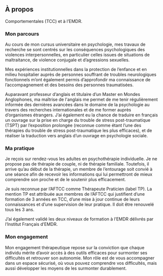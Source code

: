 ## À propos

Comportementales (TCC) et à l’EMDR.

### Mon parcours

Au cours de mon cursus universitaire en psychologie, mes travaux de recherche se sont centrés sur les conséquences psychologiques des violences interpersonnelles, en particulier celles issues de situations de maltraitance, de violence conjugale et d’agressions sexuelles. 

Mes expériences institutionnelles dans la protection de l’enfance et en milieu hospitalier auprès de personnes souffrant de troubles neurologiques fonctionnels m’ont également permis d’approfondir ma connaissance de l’accompagnement et des besoins des personnes traumatisées.

Auparavant professeur d’anglais et titulaire d’un Master en Mondes Anglophones, ma maîtrise de l'anglais me permet de me tenir régulièrement informée des dernières avancées dans le domaine de la psychologie au travers des recherches internationales et de me former auprès d’organismes étrangers. J’ai également eu la chance de traduire en français un ouvrage sur la prise en charge du trouble de stress post-traumatique (TSPT) par l’exposition prolongée (reconnue comme étant l’une des thérapies du trouble de stress post-traumatique les plus efficaces), et de réaliser la traduction vers anglais d’un ouvrage en psychologie sociale.

### Ma pratique

Je reçois sur rendez-vous les adultes en psychothérapie individuelle. Je ne propose pas de thérapie de couple, ni de thérapie familiale. Toutefois, il arrive qu’au début de la thérapie, un membre de l’entourage soit convié à une séance afin de recevoir les informations qui lui permettront de mieux comprendre son proche et de le soutenir plus efficacement.

Je suis reconnue par l’AFTCC comme Thérapeute Praticien (label TP). La mention TP est attribuée aux membres de l’AFTCC qui justifient d’une formation de 3 années en TCC, d’une mise à jour continue de leurs connaissances et d’une supervision de leur pratique. Il doit être renouvelé tous les 3 ans.

J’ai également validé les deux niveaux de formation à l’EMDR délivrés par l’Institut Français d’EMDR.

### Mon engagement

Mon engagement thérapeutique repose sur la conviction que chaque individu mérite d’avoir accès à des outils efficaces pour surmonter ses difficultés et retrouver son autonomie. Mon rôle est de vous accompagner dans un espace sécurisé, où vous pouvez comprendre vos difficultés, mais aussi développer les moyens de les surmonter durablement.
